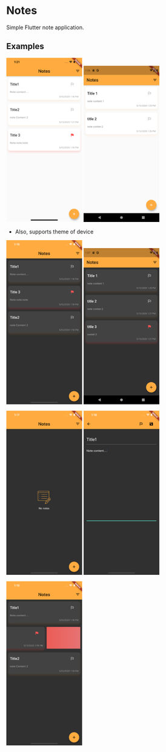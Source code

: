 # Notes

Simple Flutter note application.

## Examples

<img width="200" src="examples/light_ios.png">      <img width="200" src="examples/light_android.png">

- Also, supports theme of device

<img width="200" src="examples/dark_ios.png">     <img width="200" src="examples/dark_android.png">

<img width="200" src="examples/first_ios.png">     <img width="200" src="examples/second_ios.png">

<img width="200" src="examples/dismiss_ios.png">    
